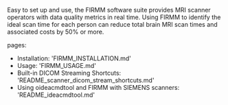 Easy to set up and use, the FIRMM software suite provides MRI scanner operators with data quality metrics in real time. Using FIRMM to identify the ideal scan time for each person can reduce total brain MRI scan times and associated costs by 50% or more.

pages:
- Installation: 'FIRMM_INSTALLATION.md'
- Usage: 'FIRMM_USAGE.md'
- Built-in DICOM Streaming Shortcuts: 'README_scanner_dicom_stream_shortcuts.md'
- Using oideacmdtool and FIRMM with SIEMENS scanners: 'README_ideacmdtool.md'
